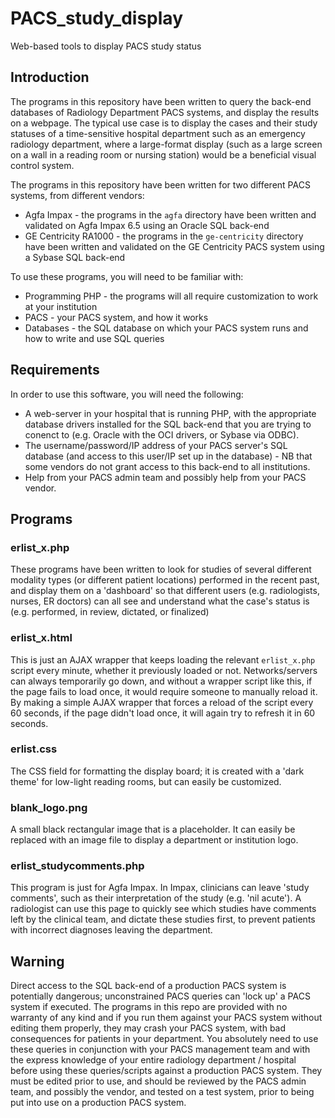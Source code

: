 # PACS_study_display
Web-based tools to display PACS study status

## Introduction

The programs in this repository have been written to query the back-end databases of Radiology Department PACS systems, and display the results on a webpage. The typical use case is to display the cases and their study statuses of a time-sensitive hospital department such as an emergency radiology department, where a large-format display (such as a large screen on a wall in a reading room or nursing station) would be a beneficial visual control system. 

The programs in this repository have been written for two different PACS systems, from different vendors:

* Agfa Impax - the programs in the `agfa` directory have been written and validated on Agfa Impax 6.5 using an Oracle SQL back-end
* GE Centricity RA1000 - the programs in the `ge-centricity` directory have been written and validated on the GE Centricity PACS system using a Sybase SQL back-end

To use these programs, you will need to be familiar with:

* Programming PHP - the programs will all require customization to work at your institution
* PACS - your PACS system, and how it works
* Databases - the SQL database on which your PACS system runs and how to write and use SQL queries

## Requirements

In order to use this software, you will need the following:

* A web-server in your hospital that is running PHP, with the appropriate database drivers installed for the SQL back-end that you are trying to conenct to (e.g. Oracle with the OCI drivers, or Sybase via ODBC).
* The username/password/IP address of your PACS server's SQL database (and access to this user/IP set up in the database) - NB that some vendors do not grant access to this back-end to all institutions.
* Help from your PACS admin team and possibly help from your PACS vendor.

## Programs

### erlist_x.php
These programs have been written to look for studies of several different modality types (or different patient locations) performed in the recent past, and display them on a 'dashboard' so that different users (e.g. radiologists, nurses, ER doctors) can all see and understand what the case's status is (e.g. performed, in review, dictated, or finalized)

### erlist_x.html
This is just an AJAX wrapper that keeps loading the relevant `erlist_x.php` script every minute, whether it previously loaded or not.  Networks/servers can always temporarily go down, and without a wrapper script like this, if the page fails to load once, it would require someone to manually reload it.  By making a simple AJAX wrapper that forces a reload of the script every 60 seconds, if the page didn't load once, it will again try to refresh it in 60 seconds. 

### erlist.css
The CSS field for formatting the display board; it is created with a 'dark theme' for low-light reading rooms, but can easily be customized.

### blank_logo.png
A small black rectangular image that is a placeholder.  It can easily be replaced with an image file to display a department or institution logo. 

### erlist_studycomments.php
This program is just for Agfa Impax.  In Impax, clinicians can leave 'study comments', such as their interpretation of the study (e.g. 'nil acute').  A radiologist can use this page to quickly see which studies have comments left by the clinical team, and dictate these studies first, to prevent patients with incorrect diagnoses leaving the department.

## Warning
Direct access to the SQL back-end of a production PACS system is potentially dangerous; unconstrained PACS queries can 'lock up' a PACS system if executed.  The programs in this repo are provided with no warranty of any kind and if you run them against your PACS system without editing them properly, they may crash your PACS system, with bad consequences for patients in your department. You absolutely need to use these queries in conjunction with your PACS management team and with the express knowledge of your entire radiology department / hospital before using these queries/scripts against a production PACS system. They must be edited prior to use, and should be reviewed by the PACS admin team, and possibly the vendor, and tested on a test system, prior to being put into use on a production PACS system. 
